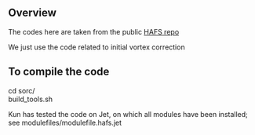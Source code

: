 ## Overview 

The codes here are taken from the public [HAFS repo](https://github.com/hafs-community/HAFS)  

We just use the code related to initial vortex correction  

## To compile the code  

cd sorc/  
build_tools.sh

Kun has tested the code on Jet, on which all modules have been installed; 
see modulefiles/modulefile.hafs.jet


